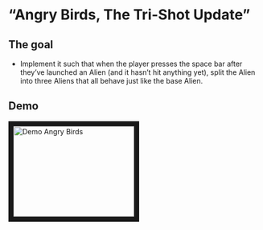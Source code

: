 # “Angry Birds, The Tri-Shot Update”

## The goal

- Implement it such that when the player presses the space bar after they’ve launched an Alien (and it hasn’t hit anything yet),
  split the Alien into three Aliens that all behave just like the base Alien.
  
## Demo

<a href="http://www.youtube.com/watch?feature=player_embedded&v=FXdX0EV4JIA
" target="_blank"><img src="http://img.youtube.com/vi/FXdX0EV4JIA/0.jpg"
alt="Demo Angry Birds" width="240" height="180" border="10" /></a>

